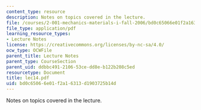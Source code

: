 ```yaml
---
content_type: resource
description: Notes on topics covered in the lecture.
file: /courses/2-001-mechanics-materials-i-fall-2006/bd0c65066e01f2a16313d1903725b14d_lec14.pdf
file_type: application/pdf
learning_resource_types:
- Lecture Notes
license: https://creativecommons.org/licenses/by-nc-sa/4.0/
ocw_type: OCWFile
parent_title: Lecture Notes
parent_type: CourseSection
parent_uid: ddbbc491-2106-53ce-dd8e-b122b208c5ed
resourcetype: Document
title: lec14.pdf
uid: bd0c6506-6e01-f2a1-6313-d1903725b14d
---
```

Notes on topics covered in the lecture.